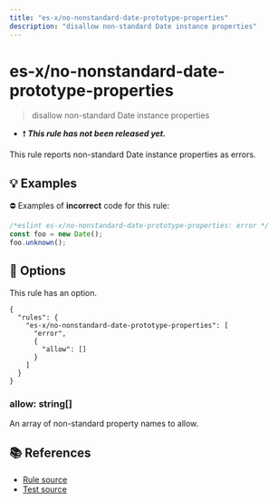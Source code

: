 ```yaml
---
title: "es-x/no-nonstandard-date-prototype-properties"
description: "disallow non-standard Date instance properties"
---
```


# es-x/no-nonstandard-date-prototype-properties
> disallow non-standard Date instance properties

- ❗ <badge text="This rule has not been released yet." vertical="middle" type="error"> ***This rule has not been released yet.*** </badge>

This rule reports non-standard Date instance properties as errors.

## 💡 Examples

⛔ Examples of **incorrect** code for this rule:

<eslint-playground type="bad">

```js
/*eslint es-x/no-nonstandard-date-prototype-properties: error */
const foo = new Date();
foo.unknown();
```

</eslint-playground>

## 🔧 Options

This rule has an option.

```jsonc
{
  "rules": {
    "es-x/no-nonstandard-date-prototype-properties": [
      "error",
      {
        "allow": []
      }
    ]
  }
}
```

### allow: string[]

An array of non-standard property names to allow.

## 📚 References

- [Rule source](https://github.com/eslint-community/eslint-plugin-es-x/blob/master/lib/rules/no-nonstandard-date-prototype-properties.js)
- [Test source](https://github.com/eslint-community/eslint-plugin-es-x/blob/master/tests/lib/rules/no-nonstandard-date-prototype-properties.js)
